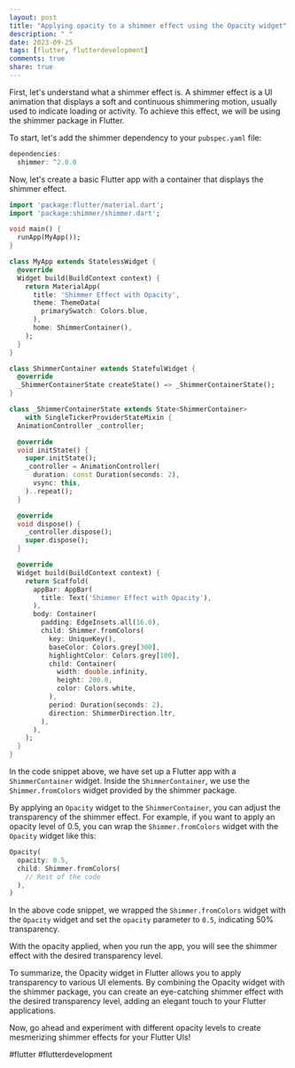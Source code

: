 ```yaml
---
layout: post
title: "Applying opacity to a shimmer effect using the Opacity widget"
description: " "
date: 2023-09-25
tags: [flutter, flutterdevelopment]
comments: true
share: true
---
```


First, let's understand what a shimmer effect is. A shimmer effect is a UI animation that displays a soft and continuous shimmering motion, usually used to indicate loading or activity. To achieve this effect, we will be using the shimmer package in Flutter.

To start, let's add the shimmer dependency to your `pubspec.yaml` file:

```dart
dependencies:
  shimmer: ^2.0.0
```

Now, let's create a basic Flutter app with a container that displays the shimmer effect.

```dart
import 'package:flutter/material.dart';
import 'package:shimmer/shimmer.dart';

void main() {
  runApp(MyApp());
}

class MyApp extends StatelessWidget {
  @override
  Widget build(BuildContext context) {
    return MaterialApp(
      title: 'Shimmer Effect with Opacity',
      theme: ThemeData(
        primarySwatch: Colors.blue,
      ),
      home: ShimmerContainer(),
    );
  }
}

class ShimmerContainer extends StatefulWidget {
  @override
  _ShimmerContainerState createState() => _ShimmerContainerState();
}

class _ShimmerContainerState extends State<ShimmerContainer>
    with SingleTickerProviderStateMixin {
  AnimationController _controller;

  @override
  void initState() {
    super.initState();
    _controller = AnimationController(
      duration: const Duration(seconds: 2),
      vsync: this,
    )..repeat();
  }

  @override
  void dispose() {
    _controller.dispose();
    super.dispose();
  }

  @override
  Widget build(BuildContext context) {
    return Scaffold(
      appBar: AppBar(
        title: Text('Shimmer Effect with Opacity'),
      ),
      body: Container(
        padding: EdgeInsets.all(16.0),
        child: Shimmer.fromColors(
          key: UniqueKey(),
          baseColor: Colors.grey[300],
          highlightColor: Colors.grey[100],
          child: Container(
            width: double.infinity,
            height: 200.0,
            color: Colors.white,
          ),
          period: Duration(seconds: 2),
          direction: ShimmerDirection.ltr,
        ),
      ),
    );
  }
}
```

In the code snippet above, we have set up a Flutter app with a `ShimmerContainer` widget. Inside the `ShimmerContainer`, we use the `Shimmer.fromColors` widget provided by the shimmer package.

By applying an `Opacity` widget to the `ShimmerContainer`, you can adjust the transparency of the shimmer effect. For example, if you want to apply an opacity level of 0.5, you can wrap the `Shimmer.fromColors` widget with the `Opacity` widget like this:

```dart
Opacity(
  opacity: 0.5,
  child: Shimmer.fromColors(
    // Rest of the code
  ),
)
```

In the above code snippet, we wrapped the `Shimmer.fromColors` widget with the `Opacity` widget and set the `opacity` parameter to `0.5`, indicating 50% transparency.

With the opacity applied, when you run the app, you will see the shimmer effect with the desired transparency level.

To summarize, the Opacity widget in Flutter allows you to apply transparency to various UI elements. By combining the Opacity widget with the shimmer package, you can create an eye-catching shimmer effect with the desired transparency level, adding an elegant touch to your Flutter applications.

Now, go ahead and experiment with different opacity levels to create mesmerizing shimmer effects for your Flutter UIs!

#flutter #flutterdevelopment